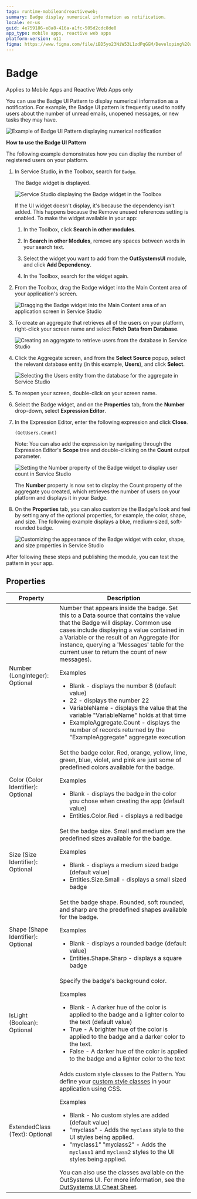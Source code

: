 ```yaml
---
tags: runtime-mobileandreactiveweb; 
summary: Badge display numerical information as notification.
locale: en-us
guid: 4e759186-e8a8-416a-a1fc-505d2cdc8de8
app_type: mobile apps, reactive web apps
platform-version: o11
figma: https://www.figma.com/file/iBD5yo23NiW53L1zdPqGGM/Developing%20an%20Application?node-id=218:21
---
```


# Badge

<div class="info" markdown="1">

Applies to Mobile Apps and Reactive Web Apps only

</div>

You can use the Badge UI Pattern to display numerical information as a notification. For example, the Badge UI pattern is frequently used to notify users about the number of unread emails, unopened messages, or new tasks they may have.

![Example of Badge UI Pattern displaying numerical notification](images/badge-image-7.png "Badge UI Pattern Example")

**How to use the Badge UI Pattern**

The following example demonstrates how you can display the number of registered users on your platform.

1. In Service Studio, in the Toolbox, search for `Badge`.

    The Badge widget is displayed.

    ![Service Studio displaying the Badge widget in the Toolbox](images/badge-10-ss.png "Service Studio Badge Widget")

    If the UI widget doesn't display, it's because the dependency isn't added. This happens because the Remove unused references setting is enabled. To make the widget available in your app:

    1. In the Toolbox, click **Search in other modules**.

    1. In **Search in other Modules**, remove any spaces between words in your search text.
    
    1. Select the widget you want to add from the **OutSystemsUI** module, and click **Add Dependency**. 
    
    1. In the Toolbox, search for the widget again.

1. From the Toolbox, drag the Badge widget into the Main Content area of your application's screen.

    ![Dragging the Badge widget into the Main Content area of an application screen in Service Studio](images/badge-11-ss.png "Dragging Badge Widget into Main Content")

1. To create an aggregate that retrieves all of the users on your platform, right-click your screen name and select **Fetch Data from Database**.

    ![Creating an aggregate to retrieve users from the database in Service Studio](images/badge-1-ss.png "Creating an Aggregate for Users")

1. Click the Aggregate screen, and from the **Select Source** popup, select the relevant database entity (in this example, **Users**), and click **Select**.

    ![Selecting the Users entity from the database for the aggregate in Service Studio](images/badge-2-ss.png "Selecting Users Entity for Aggregate")

1. To reopen your screen, double-click on your screen name.

1. Select the Badge widget, and on the **Properties** tab, from the **Number** drop-down, select **Expression Editor**.

1. In the Expression Editor, enter the following expression and click **Close**.

    `(GetUsers.Count)`

    Note: You can also add the expression by navigating through the Expression Editor's **Scope** tree and double-clicking on the **Count** output parameter.

    ![Setting the Number property of the Badge widget to display user count in Service Studio](images/badge-3-ss.png "Setting Number Property in Badge Widget")

    The **Number** property is now set to display the Count property of the aggregate you created, which retrieves the number of users on your platform and displays it in your Badge.

1. On the **Properties** tab, you can also customize the Badge's look and feel by setting any of the optional properties, for example, the color, shape, and size. The following example displays a blue, medium-sized, soft-rounded badge.  

    ![Customizing the appearance of the Badge widget with color, shape, and size properties in Service Studio](images/badge-4-ss.png "Customizing Badge Appearance")

After following these steps and publishing the module, you can test the pattern in your app.

## Properties

| Property | Description |
|---|---|
| Number (LongInteger): Optional     | Number that appears inside the badge. Set this to a Data source that contains the value that the Badge will display. Common use cases include displaying a value contained in a Variable or the result of an Aggregate (for instance, querying a 'Messages' table for the current user to return the count of new messages). <p>Examples <ul><li>Blank - displays the number 8 (default value)</li><li>22 - displays the number 22</li><li>VariableName - displays the value that the variable "VariableName" holds at that time </li><li>ExampleAggregate.Count - displays the number of records returned by the "ExampleAggregate" aggregate execution</li></ul></p> |
| Color (Color Identifier): Optional | Set the badge color. Red, orange, yellow, lime, green, blue, violet, and pink are just some of predefined colors available for the badge. <p>Examples <ul><li>Blank - displays the badge in the color you chose when creating the app (default value)</li><li>Entities.Color.Red - displays a red badge</li></ul></p> |
| Size (Size Identifier): Optional | Set the badge size. Small and medium are the predefined sizes available for the badge. <p>Examples <ul><li>Blank - displays a medium sized badge (default value)</li><li>Entities.Size.Small - displays a small sized badge</li></ul></p> |
| Shape (Shape Identifier): Optional | Set the badge shape. Rounded, soft rounded, and sharp are the predefined shapes available for the badge. <p>Examples <ul><li>Blank - displays a rounded badge (default value)</li><li>Entities.Shape.Sharp - displays a square badge</li></ul></p> |
| IsLight (Boolean): Optional | Specify the badge's background color. <p>Examples <ul><li>Blank - A darker hue of the color is applied to the badge and a lighter color to the text (default value)</li><li>True - A brighter hue of the color is applied to the badge and a darker color to the text.</li><li>False - A darker hue of the color is applied to the badge and a lighter color to the text</li></ul></p> |
| ExtendedClass (Text): Optional | Adds custom style classes to the Pattern. You define your [custom style classes](../../../look-feel/css.md) in your application using CSS. <p>Examples <ul><li>Blank - No custom styles are added (default value)</li><li>"myclass" - Adds the ``myclass`` style to the UI styles being applied.</li><li>"myclass1" "myclass2" - Adds the ``myclass1`` and ``myclass2`` styles to the UI styles being applied.</li></ul></p>You can also use the classes available on the OutSystems UI. For more information, see the [OutSystems UI Cheat Sheet](https://outsystemsui.outsystems.com/OutSystemsUIWebsite/CheatSheet). |
